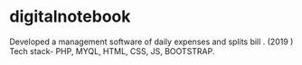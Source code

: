 # digitalnotebook
Developed a management software of daily expenses and splits bill . (2019 ) Tech stack- PHP, MYQL, HTML, CSS, JS, BOOTSTRAP.
